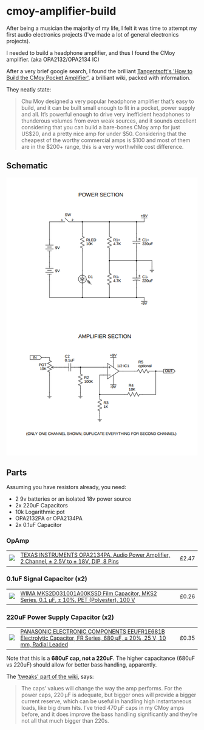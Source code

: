# cmoy-amplifier-build

After being a musician the majority of my life, I felt it was time to attempt my first audio electronics projects (I've made a lot of general electronics projects).

I needed to build a headphone amplifier, and thus I found the CMoy amplifier. (aka OPA2132/OPA2134 IC)

After a very brief google search, I found the brilliant [Tangentsoft's 'How to Build the CMoy Pocket Amplifier'](https://tangentsoft.net/audio/cmoy/), a brilliant wiki, packed with information.

They neatly state:

> Chu Moy designed a very popular headphone amplifier that’s easy to build, and it can be built small enough to fit in a pocket, power supply and all. It’s powerful enough to drive very inefficient headphones to thunderous volumes from even weak sources, and it sounds excellent considering that you can build a bare-bones CMoy amp for just US$20, and a pretty nice amp for under $50. Considering that the cheapest of the worthy commercial amps is $100 and most of them are in the $200+ range, this is a very worthwhile cost difference.

## Schematic

[![Schematic](./schematic.png)](https://tangentsoft.net/audio/cmoy/misc/cmoy-tangent-sch.pdf)

## Parts

Assuming you have resistors already, you need:

* 2 9v batteries or an isolated 18v power source
* 2x 220uF Capacitors
* 10k Logarithmic pot
* OPA2132PA or OPA2134PA
* 2x 0.1uF Capacitor

### OpAmp

<table>
	<tr>
		<td><img src="http://uk.farnell.com/productimages/standard/en_GB/42268235.jpg">
		</td>
		<td><a href="http://uk.farnell.com/texas-instruments/opa2134pa/op-amp-dual-audio-fet-i-p-2134/dp/1097574?ost=opa2134pa&selectedCategoryId=&categoryNameResp=All%2BCategories&searchView=table&iscrfnonsku=false">TEXAS INSTRUMENTS  OPA2134PA.  Audio Power Amplifier, 2 Channel, ± 2.5V to ± 18V, DIP, 8 Pins</a>
		</td>
		<td>£2.47</td>
	</tr>
</table>

### 0.1uF Signal Capacitor (x2)

<table>
	<tr>
		<td><img src="http://uk.farnell.com/productimages/standard/en_GB/1005948-40.jpg"></td>
		<td><a href="http://uk.farnell.com/wima/mks2d031001a00kssd/cap-film-pet-100nf-100v-rad/dp/1006031">WIMA  MKS2D031001A00KSSD  Film Capacitor, MKS2 Series, 0.1 µF, ± 10%, PET (Polyester), 100 V</a></td>
		<td>£0.26</td>
	</tr>
</table>

### 220uF Power Supply Capacitor (x2)

<!---<table>
	<tr>
		<td><img src="http://uk.farnell.com/productimages/standard/en_GB/1848467-40.jpg"></td>
		<td><a href="http://uk.farnell.com/panasonic-electronic-components/eeufm1e221/cap-alu-elec-220uf-25v-rad/dp/1219468">PANASONIC ELECTRONIC COMPONENTS  EEU-FM1E221  Electrolytic Capacitor, FM Series, 220 µF, ± 20%, 25 V, 8 mm, Radial Leaded</a></td>
		<td>£0.39</td>
	</tr>
</table>-->

<table>
	<tr>
		<td><img src="http://uk.farnell.com/productimages/standard/en_GB/1848467-40.jpg"></td>
		<td><a href="http://uk.farnell.com/panasonic-electronic-components/eeufr1e681b/cap-alu-elec-680uf-25v-rad/dp/1800652">PANASONIC ELECTRONIC COMPONENTS  EEUFR1E681B  Electrolytic Capacitor, FR Series, 680 µF, ± 20%, 25 V, 10 mm, Radial Leaded</a></td>
		<td>£0.35</td>
	</tr>
</table>

Note that this is a **680uF cap, not a 220uF**. The higher capacitance (680uF vs 220uF) should allow for better bass handling, apparently.

The ['tweaks' part of the wiki](https://tangentsoft.net/audio/cmoy/tweaks.html), says:

> The caps’ values will change the way the amp performs. For the power caps, 220 µF is adequate, but bigger ones will provide a bigger current reserve, which can be useful in handling high instantaneous loads, like big drum hits. I’ve tried 470 µF caps in my CMoy amps before, and it does improve the bass handling significantly and they’re not all that much bigger than 220s.
